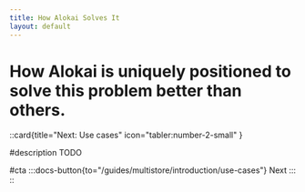 ```yaml
---
title: How Alokai Solves It
layout: default
---
```


# How Alokai is uniquely positioned to solve this problem better than others.


::card{title="Next: Use cases" icon="tabler:number-2-small" }

#description
TODO

#cta
:::docs-button{to="/guides/multistore/introduction/use-cases"}
Next
:::
::
